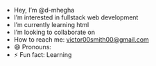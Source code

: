 - Hey, I’m @d-mhegha
- I’m interested in fullstack web development
- I’m currently learning html
- I’m looking to collaborate on 
- How to reach me: victor00smith00@gmail.com
- 😄 Pronouns: 
- ⚡ Fun fact: Learning

<!---
d-mhegha/d-mhegha is a ✨ special ✨ repository because its `README.md` (this file) appears on your GitHub profile.
You can click the Preview link to take a look at your changes.
--->
